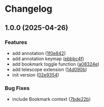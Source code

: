 # Changelog

## 1.0.0 (2025-04-26)


### Features

* add annotation ([1f0e842](https://github.com/wsdjeg/bookmarks.nvim/commit/1f0e842145e0dd9044a8ee6e8900cf48faa90c26))
* add annotation keymap ([ebbbc4f](https://github.com/wsdjeg/bookmarks.nvim/commit/ebbbc4f964d76c588aa57dd4412146a13a319b11))
* add bookmark toggle function ([a08324e](https://github.com/wsdjeg/bookmarks.nvim/commit/a08324e3576c184890da63d304011a822fcdb2c8))
* add telescope extension ([14d090b](https://github.com/wsdjeg/bookmarks.nvim/commit/14d090b57bba2a228a014b79d9390e8600791744))
* init version ([02e9354](https://github.com/wsdjeg/bookmarks.nvim/commit/02e9354d21a3b2bea6dc565fdcb2fb67fda613bf))


### Bug Fixes

* include Bookmark context ([7bde22b](https://github.com/wsdjeg/bookmarks.nvim/commit/7bde22b5998897fc792ae1fb356453dcede6e3bd))

